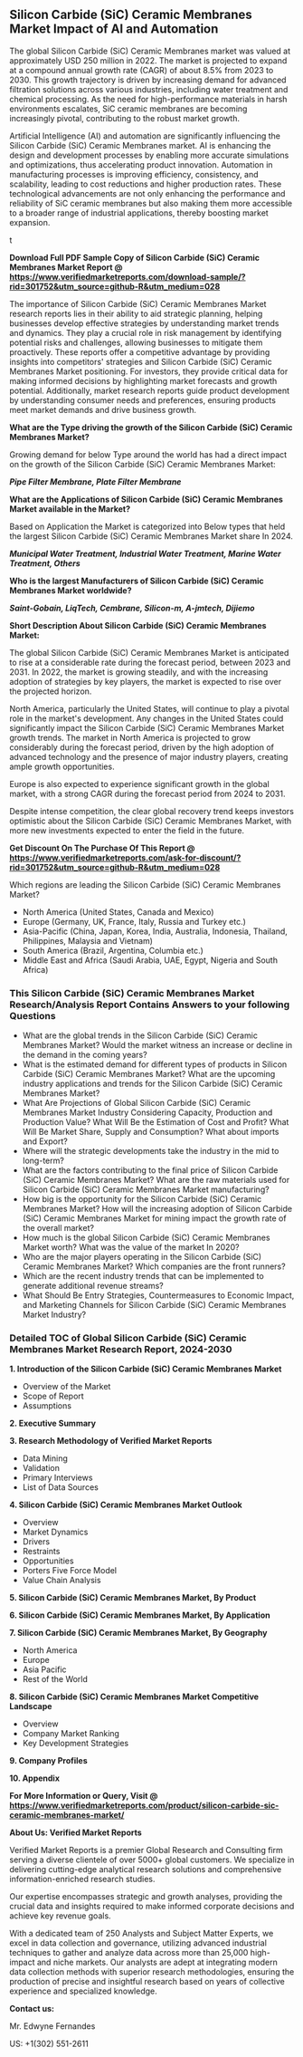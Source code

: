 <h2>Silicon Carbide (SiC) Ceramic Membranes Market Impact of AI and Automation</h2><p>The global Silicon Carbide (SiC) Ceramic Membranes market was valued at approximately USD 250 million in 2022. The market is projected to expand at a compound annual growth rate (CAGR) of about 8.5% from 2023 to 2030. This growth trajectory is driven by increasing demand for advanced filtration solutions across various industries, including water treatment and chemical processing. As the need for high-performance materials in harsh environments escalates, SiC ceramic membranes are becoming increasingly pivotal, contributing to the robust market growth.</p><p>Artificial Intelligence (AI) and automation are significantly influencing the Silicon Carbide (SiC) Ceramic Membranes market. AI is enhancing the design and development processes by enabling more accurate simulations and optimizations, thus accelerating product innovation. Automation in manufacturing processes is improving efficiency, consistency, and scalability, leading to cost reductions and higher production rates. These technological advancements are not only enhancing the performance and reliability of SiC ceramic membranes but also making them more accessible to a broader range of industrial applications, thereby boosting market expansion.</p>t</p><p id="" class=""><strong>Download Full PDF Sample Copy of Silicon Carbide (SiC) Ceramic Membranes Market Report @ <a href="https://www.verifiedmarketreports.com/download-sample/?rid=301752&utm_source=github-R&utm_medium=028" target="_blank">https://www.verifiedmarketreports.com/download-sample/?rid=301752&utm_source=github-R&utm_medium=028</a></strong></p><p>The importance of&nbsp;Silicon Carbide (SiC) Ceramic Membranes Market research reports lies in their ability to aid strategic planning, helping businesses develop effective strategies by understanding market trends and dynamics. They play a crucial role in risk management by identifying potential risks and challenges, allowing businesses to mitigate them proactively. These reports offer a competitive advantage by providing insights into competitors' strategies and Silicon Carbide (SiC) Ceramic Membranes Market positioning. For investors, they provide critical data for making informed decisions by highlighting market forecasts and growth potential. Additionally, market research reports guide product development by understanding consumer needs and preferences, ensuring products meet market demands and drive business growth.</p><p><strong>What are the&nbsp;Type driving the growth of the Silicon Carbide (SiC) Ceramic Membranes Market?</strong></p><p id="" class="">Growing demand for below Type around the world has had a direct impact on the growth of the Silicon Carbide (SiC) Ceramic Membranes Market:</p><em><strong>Pipe Filter Membrane, Plate Filter Membrane</strong></em></p><strong>What are the&nbsp;Applications&nbsp;of Silicon Carbide (SiC) Ceramic Membranes Market available in the Market?</strong></p><p id="" class="">Based on Application the Market is categorized into Below types that held the largest Silicon Carbide (SiC) Ceramic Membranes Market share In 2024.</p><em><strong>Municipal Water Treatment, Industrial Water Treatment, Marine Water Treatment, Others</strong></em></p><strong>Who is the largest Manufacturers of Silicon Carbide (SiC) Ceramic Membranes Market worldwide?</strong></p><p><em><strong>Saint-Gobain, LiqTech, Cembrane, Silicon-m, A-jmtech, Dijiemo</strong></em></p><p id="" class=""><strong>Short Description About Silicon Carbide (SiC) Ceramic Membranes Market:</strong></p><p>The global Silicon Carbide (SiC) Ceramic Membranes Market is anticipated to rise at a considerable rate during the forecast period, between 2023 and 2031. In 2022, the market is growing steadily, and with the increasing adoption of strategies by key players, the market is expected to rise over the projected horizon.</p><p>North America, particularly the United States, will continue to play a pivotal role in the market's development. Any changes in the United States could significantly impact the Silicon Carbide (SiC) Ceramic Membranes Market growth trends. The market in North America is projected to grow considerably during the forecast period, driven by the high adoption of advanced technology and the presence of major industry players, creating ample growth opportunities.</p><p>Europe is also expected to experience significant growth in the global market, with a strong CAGR during the forecast period from 2024 to 2031.</p><p>Despite intense competition, the clear global recovery trend keeps investors optimistic about the Silicon Carbide (SiC) Ceramic Membranes Market, with more new investments expected to enter the field in the future.</p><p id="" class=""><strong>Get Discount On The Purchase Of This Report @ <a href="https://www.verifiedmarketreports.com/ask-for-discount/?rid=301752&utm_source=github-R&utm_medium=028" target="_blank">https://www.verifiedmarketreports.com/ask-for-discount/?rid=301752&utm_source=github-R&utm_medium=028</a></strong></p>Which regions are leading the Silicon Carbide (SiC) Ceramic Membranes Market?</p><ul><li>North America (United States, Canada and Mexico)</li><li>Europe (Germany, UK, France, Italy, Russia and Turkey etc.)</li><li>Asia-Pacific (China, Japan, Korea, India, Australia, Indonesia, Thailand, Philippines, Malaysia and Vietnam)</li><li>South America (Brazil, Argentina, Columbia etc.)</li><li>Middle East and Africa (Saudi Arabia, UAE, Egypt, Nigeria and South Africa)</li></ul><h3 id="" class="">This Silicon Carbide (SiC) Ceramic Membranes Market Research/Analysis Report Contains Answers to your following Questions</h3><ul><li>What are the global trends in the Silicon Carbide (SiC) Ceramic Membranes Market? Would the market witness an increase or decline in the demand in the coming years?</li><li>What is the estimated demand for different types of products in Silicon Carbide (SiC) Ceramic Membranes Market? What are the upcoming industry applications and trends for the Silicon Carbide (SiC) Ceramic Membranes Market?</li><li>What Are Projections of Global Silicon Carbide (SiC) Ceramic Membranes Market Industry Considering Capacity, Production and Production Value? What Will Be the Estimation of Cost and Profit? What Will Be Market Share, Supply and Consumption? What about imports and Export?</li><li>Where will the strategic developments take the industry in the mid to long-term?</li><li>What are the factors contributing to the final price of Silicon Carbide (SiC) Ceramic Membranes Market? What are the raw materials used for Silicon Carbide (SiC) Ceramic Membranes Market manufacturing?</li><li>How big is the opportunity for the Silicon Carbide (SiC) Ceramic Membranes Market? How will the increasing adoption of Silicon Carbide (SiC) Ceramic Membranes Market for mining impact the growth rate of the overall market?</li><li>How much is the global Silicon Carbide (SiC) Ceramic Membranes Market worth? What was the value of the market In 2020?</li><li>Who are the major players operating in the Silicon Carbide (SiC) Ceramic Membranes Market? Which companies are the front runners?</li><li>Which are the recent industry trends that can be implemented to generate additional revenue streams?</li><li>What Should Be Entry Strategies, Countermeasures to Economic Impact, and Marketing Channels for Silicon Carbide (SiC) Ceramic Membranes Market Industry?</li></ul><h3 id="" class="">Detailed TOC of Global Silicon Carbide (SiC) Ceramic Membranes Market Research Report, 2024-2030</h3><p id="" class=""><strong>1. Introduction of the Silicon Carbide (SiC) Ceramic Membranes Market</strong></p><ul><li>Overview of the Market</li><li>Scope of Report</li><li>Assumptions</li></ul><p id="" class=""><strong>2. Executive Summary</strong></p><p id="" class=""><strong>3. Research Methodology of Verified Market Reports</strong></p><ul><li>Data Mining</li><li>Validation</li><li>Primary Interviews</li><li>List of Data Sources</li></ul><p id="" class=""><strong>4. Silicon Carbide (SiC) Ceramic Membranes Market Outlook</strong></p><ul><li>Overview</li><li>Market Dynamics</li><li>Drivers</li><li>Restraints</li><li>Opportunities</li><li>Porters Five Force Model</li><li>Value Chain Analysis</li></ul><p id="" class=""><strong>5. Silicon Carbide (SiC) Ceramic Membranes Market, By Product</strong></p><p id="" class=""><strong>6. Silicon Carbide (SiC) Ceramic Membranes Market, By Application</strong></p><p id="" class=""><strong>7. Silicon Carbide (SiC) Ceramic Membranes Market, By Geography</strong></p><ul><li>North America</li><li>Europe</li><li>Asia Pacific</li><li>Rest of the World</li></ul><p id="" class=""><strong>8. Silicon Carbide (SiC) Ceramic Membranes Market Competitive Landscape</strong></p><ul><li>Overview</li><li>Company Market Ranking</li><li>Key Development Strategies</li></ul><p id="" class=""><strong>9. Company Profiles</strong></p><p id="" class=""><strong>10. Appendix</strong></p><p id="" class=""><strong>For More Information or Query, Visit @ <a href="https://www.verifiedmarketreports.com/product/silicon-carbide-sic-ceramic-membranes-market/" target="_blank">https://www.verifiedmarketreports.com/product/silicon-carbide-sic-ceramic-membranes-market/</a></strong></p><p id="" class=""><strong>About Us: Verified Market Reports</strong></p><p id="" class="">Verified Market Reports is a premier Global Research and Consulting firm serving a diverse clientele of over 5000+ global customers. We specialize in delivering cutting-edge analytical research solutions and comprehensive information-enriched research studies.</p><p id="" class="">Our expertise encompasses strategic and growth analyses, providing the crucial data and insights required to make informed corporate decisions and achieve key revenue goals.</p><p id="" class="">With a dedicated team of 250 Analysts and Subject Matter Experts, we excel in data collection and governance, utilizing advanced industrial techniques to gather and analyze data across more than 25,000 high-impact and niche markets. Our analysts are adept at integrating modern data collection methods with superior research methodologies, ensuring the production of precise and insightful research based on years of collective experience and specialized knowledge.</p><p id="" class=""><strong>Contact us:</strong></p><p id="" class="">Mr. Edwyne Fernandes</p><p id="" class="">US: +1(302) 551-2611</p>